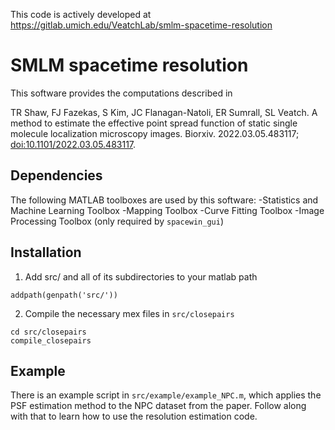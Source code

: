 This code is actively developed at https://gitlab.umich.edu/VeatchLab/smlm-spacetime-resolution 

# SMLM spacetime resolution

This software provides the computations described in

TR Shaw, FJ Fazekas, S Kim, JC Flanagan-Natoli, ER Sumrall, SL Veatch.
A method to estimate the effective point spread function of static single
molecule localization microscopy images. Biorxiv. 2022.03.05.483117;
[doi:10.1101/2022.03.05.483117](https://www.biorxiv.org/content/10.1101/2022.03.05.483117v1).

## Dependencies

The following MATLAB toolboxes are used by this software:
-Statistics and Machine Learning Toolbox
-Mapping Toolbox
-Curve Fitting Toolbox
-Image Processing Toolbox (only required by `spacewin_gui`)

## Installation

1. Add src/ and all of its subdirectories to your matlab path
```
addpath(genpath('src/'))
```
2. Compile the necessary mex files in `src/closepairs`
```
cd src/closepairs
compile_closepairs
```

## Example

There is an example script in `src/example/example_NPC.m`, which applies the
PSF estimation method to the NPC dataset from the paper. Follow along with that to
learn how to use the resolution estimation code.

